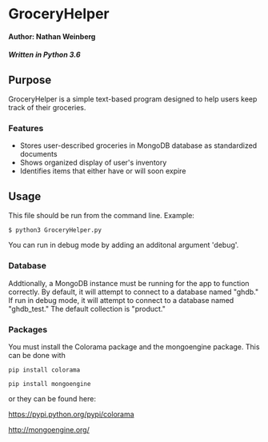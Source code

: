 # GroceryHelper
#### Author: Nathan Weinberg
##### Written in Python 3.6

## Purpose
GroceryHelper is a simple text-based program designed to help users keep track of their groceries.

### Features

- Stores user-described groceries in MongoDB database as standardized documents
- Shows organized display of user's inventory
- Identifies items that either have or will soon expire

## Usage
This file should be run from the command line. Example:

 `$ python3 GroceryHelper.py`

You can run in debug mode by adding an additonal argument 'debug'.

### Database
Addtionally, a MongoDB instance must be running for the app to function correctly. By default, it will attempt to connect to a database named "ghdb." If run in debug mode, it will attempt to connect to a database named "ghdb_test." The default collection is "product."

### Packages
You must install the Colorama package and the mongoengine package. This can be done with

`pip install colorama`

`pip install mongoengine`

or they can be found here:

https://pypi.python.org/pypi/colorama

http://mongoengine.org/
